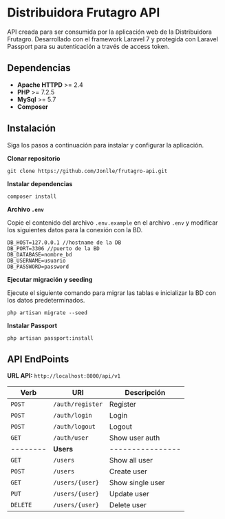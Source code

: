 # Distribuidora Frutagro API
API creada para ser consumida por la aplicación web de la Distribuidora Frutagro. Desarrollado con el framework Laravel 7 y protegida con Laravel Passport para su autenticación a través de access token. 

## Dependencias

- **Apache HTTPD** >= 2.4
- **PHP** >= 7.2.5
- **MySql** >= 5.7
- **Composer**

## Instalación

Siga los pasos a continuación para instalar y configurar la aplicación.

**Clonar repositorio**

`git clone https://github.com/Jonlle/frutagro-api.git`

**Instalar dependencias**

`composer install`

**Archivo `.env`**

Copie el contenido del archivo `.env.example` en el archivo `.env` y modificar los siguientes datos para la conexión con la BD.

```
DB_HOST=127.0.0.1 //hostname de la DB
DB_PORT=3306 //puerto de la BD
DB_DATABASE=nombre_bd
DB_USERNAME=usuario
DB_PASSWORD=password
```

**Ejecutar migración y seeding**

Ejecute el siguiente comando para migrar las tablas e inicializar la BD con los datos predeterminados.

`php artisan migrate --seed`

**Instalar Passport**

`php artisan passport:install`

## API EndPoints

**URL API:** `http://localhost:8000/api/v1`

| Verb     |  URI             | Descripción      |
| -------- | ---------------- | ---------------- |
| `POST`   | `/auth/register` | Register         |
| `POST`   | `/auth/login`    | Login            |
| `POST`   | `/auth/logout`   | Logout           |
| `GET`    | `/auth/user`     | Show user auth   |
| -------- | **Users**        | ---------------- |
| `GET`    | `/users`         | Show all user    |
| `POST`   | `/users`         | Create user      |
| `GET`    | `/users/{user}`  | Show single user |
| `PUT`    | `/users/{user}`  | Update user      |
| `DELETE` | `/users/{user}`  | Delete user      |
